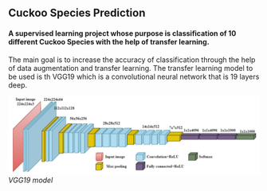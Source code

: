 ## Cuckoo Species Prediction

#### A supervised learning project whose purpose is classification of 10 different Cuckoo Species with the help of transfer learning.

The main goal is to increase the accuracy of classification through the help of data augmentation and transfer learning. The transfer learning model to be used is th VGG19 which is a convolutional neural network that is 19 layers deep. 


 ![Transfer learning model](VGG19.png)
    *VGG19 model*
